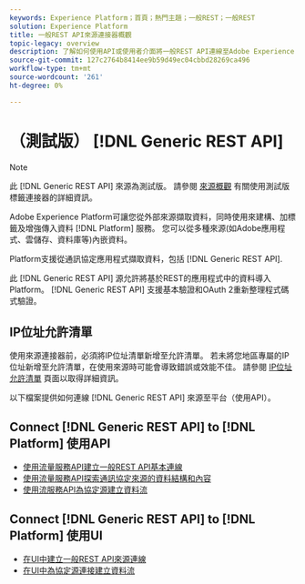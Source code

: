 ```yaml
---
keywords: Experience Platform；首頁；熱門主題；一般REST；一般REST
solution: Experience Platform
title: 一般REST API來源連接器概觀
topic-legacy: overview
description: 了解如何使用API或使用者介面將一般REST API連線至Adobe Experience Platform。
source-git-commit: 127c2764b8414ee9b59d49ec04cbbd28269ca496
workflow-type: tm+mt
source-wordcount: '261'
ht-degree: 0%

---
```


# （測試版） [!DNL Generic REST API]

>[!NOTE]
>
>此 [!DNL Generic REST API] 來源為測試版。 請參閱 [來源概觀](../../home.md#terms-and-conditions) 有關使用測試版標籤連接器的詳細資訊。

Adobe Experience Platform可讓您從外部來源擷取資料，同時使用來建構、加標籤及增強傳入資料 [!DNL Platform] 服務。 您可以從多種來源(如Adobe應用程式、雲儲存、資料庫等)內嵌資料。

Platform支援從通訊協定應用程式擷取資料，包括 [!DNL Generic REST API].

此 [!DNL Generic REST API] 源允許將基於REST的應用程式中的資料導入Platform。 [!DNL Generic REST API] 支援基本驗證和OAuth 2重新整理程式碼式驗證。

## IP位址允許清單

使用來源連接器前，必須將IP位址清單新增至允許清單。 若未將您地區專屬的IP位址新增至允許清單，在使用來源時可能會導致錯誤或效能不佳。 請參閱 [IP位址允許清單](../../ip-address-allow-list.md) 頁面以取得詳細資訊。

以下檔案提供如何連線 [!DNL Generic REST API] 來源至平台（使用API）。

## Connect [!DNL Generic REST API] to [!DNL Platform] 使用API

- [使用流量服務API建立一般REST API基本連線](../../tutorials/api/create/protocols/generic-rest.md)
- [使用流量服務API探索通訊協定來源的資料結構和內容](../../tutorials/api/explore/protocols.md)
- [使用流服務API為協定源建立資料流](../../tutorials/api/collect/protocols.md)

## Connect [!DNL Generic REST API] to [!DNL Platform] 使用UI

- [在UI中建立一般REST API來源連線](../../tutorials/ui/create/protocols/generic-rest.md)
- [在UI中為協定源連接建立資料流](../../tutorials/ui/dataflow/protocols.md)


